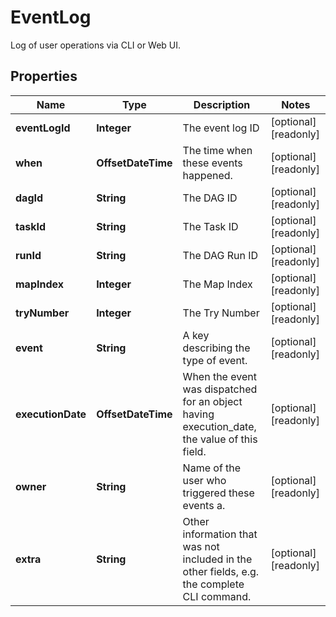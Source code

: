 

# EventLog

Log of user operations via CLI or Web UI.

## Properties

| Name | Type | Description | Notes |
|------------ | ------------- | ------------- | -------------|
|**eventLogId** | **Integer** | The event log ID |  [optional] [readonly] |
|**when** | **OffsetDateTime** | The time when these events happened. |  [optional] [readonly] |
|**dagId** | **String** | The DAG ID |  [optional] [readonly] |
|**taskId** | **String** | The Task ID |  [optional] [readonly] |
|**runId** | **String** | The DAG Run ID |  [optional] [readonly] |
|**mapIndex** | **Integer** | The Map Index |  [optional] [readonly] |
|**tryNumber** | **Integer** | The Try Number |  [optional] [readonly] |
|**event** | **String** | A key describing the type of event. |  [optional] [readonly] |
|**executionDate** | **OffsetDateTime** | When the event was dispatched for an object having execution_date, the value of this field.  |  [optional] [readonly] |
|**owner** | **String** | Name of the user who triggered these events a. |  [optional] [readonly] |
|**extra** | **String** | Other information that was not included in the other fields, e.g. the complete CLI command.  |  [optional] [readonly] |




